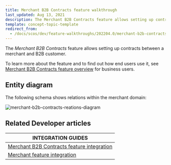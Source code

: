 ```yaml
---
title: Merchant B2B Contracts feature walkthrough
last_updated: Aug 13, 2021
description: The Merchant B2B Contracts feature allows setting up contracts between a merchant and B2B customer
template: concept-topic-template
redirect_from:
  - /docs/scos/dev/feature-walkthroughs/202204.0/merchant-b2b-contracts-feature-walkthrpugh.html
---
```


The _Merchant B2B Contracts_ feature allows setting up contracts between a merchant and B2B customer.


To learn more about the feature and to find out how end users use it, see [Merchant B2B Contracts feature overview](/docs/scos/user/features/{{page.version}}/merchant-b2b-contracts-feature-overview.html) for business users.


## Entity diagram

The following schema shows relations within the merchant domain:

<div class="width-100">

![merchant-b2b-contracts-reations-diagram](https://confluence-connect.gliffy.net/embed/image/9c3eb6cd-8492-4550-a280-e218bd3b974a.png?utm_medium=live&utm_source=custom)

</div>


## Related Developer articles

|INTEGRATION GUIDES  |
|---------|
| [Merchant B2B Contracts feature integration](/docs/scos/dev/feature-integration-guides/{{page.version}}/merchant-b2b-contracts-feature-integration.html)   |
| [Merchant feature integration](/docs/scos/dev/feature-integration-guides/{{page.version}}/merchant-feature-integration.html)  |
